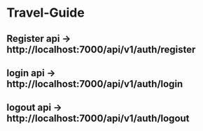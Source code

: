 # Travel-Guide

## Register api ->  http://localhost:7000/api/v1/auth/register
## login api ->  http://localhost:7000/api/v1/auth/login
## logout api ->  http://localhost:7000/api/v1/auth/logout